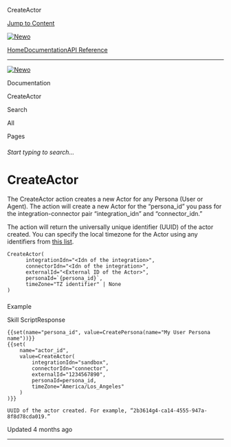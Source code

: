 CreateActor

[Jump to Content](#content)

[![Newo](https://files.readme.io/895bdeef8322f081f6d0f4507a17e414930dfddfddf1de452f458dc00698ca84-small-svgviewer-png-output_9.png)](/)

[Home](/)[Documentation](/docs)[API Reference](/reference)

* * *

[![Newo](https://files.readme.io/895bdeef8322f081f6d0f4507a17e414930dfddfddf1de452f458dc00698ca84-small-svgviewer-png-output_9.png)](/)

Documentation

CreateActor

Search

All

Pages

###### Start typing to search…

# CreateActor

The CreateActor action creates a new Actor for any Persona (User or Agent). The action will create a new Actor for the “persona\_id” you pass for the integration-connector pair “integration\_idn” and “connector\_idn.”

The action will return the universally unique identifier (UUID) of the actor created. You can specify the local timezone for the Actor using any identifiers from [this list](https://en.wikipedia.org/wiki/List_of_tz_database_time_zones).

```
CreateActor(
      integrationIdn="<Idn of the integration>",
      connectorIdn="<Idn of the integration>",
      externalId="<External ID of the Actor>",
      personaId=`{persona_id}`,
      timeZone="TZ identifier" | None
)
```

### 

Example

[](#example)

Skill ScriptResponse

```
{{set(name="persona_id", value=CreatePersona(name="My User Persona name"))}}
{{set(
    name="actor_id",
    value=CreateActor(
        integrationIdn="sandbox",
        connectorIdn="connector",
        externalId="1234567890",
        personaId=persona_id,
        timeZone="America/Los_Angeles"
    )
)}}
```

```
UUID of the actor created. For example, “2b3614g4-ca14-4555-947a-8f8d78cda019.”
```

  

Updated 4 months ago

* * *
